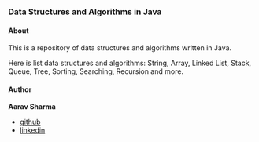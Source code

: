 ### Data Structures and Algorithms in Java

#### About

This is a repository of data structures and algorithms written in Java.

Here is list data structures and algorithms: String, Array, Linked List, Stack, Queue, Tree, Sorting, Searching, Recursion and more.

#### Author

**Aarav Sharma**

+ [github](https://github.com/aarav27)
+ [linkedin](https://www.linkedin.com/in/aaravsharma927/)